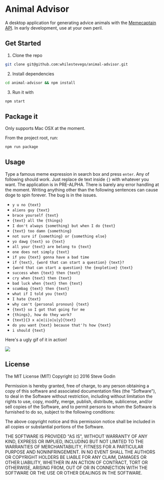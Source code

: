 # Animal Advisor
A desktop application for generating advice animals with the [Memecaptain
API](https://memecaptain.com/). In early development, use at your own peril.

## Get Started

1. Clone the repo

  ```sh
  git clone git@github.com:whilestevego/animal-advisor.git
  ```

2. Install dependencies

  ```sh
  cd animal-advisor && npm install
  ```

3. Run it with

  ```sh
  npm start
  ```

## Package it

Only supports Mac OSX at the moment.

From the project root, run:

```sh
npm run package
```

## Usage

Type a famous meme expression in search box and press `enter`.
Any of following should work. Just replace de text inside `{}` with whatever you want. The application is in PRE-ALPHA. There is barely any error handling at the moment. Writing anything other than the following sentences can cause doge to spin forever. The bug is in the issues.

- `y u no {text}`
- `aliens guy {text}`
- `brace yourself {text}`
- `{text} all the {things}`
- `I don't always {something} but when I do {text}`
- `{text} too damn {something}`
- `not sure if {something} or {something else}`
- `yo dawg {text} so {text}`
- `all your {text} are belong to {text}`
- `one does not simply {text}`
- `if you {text} gonna have a bad time`
- `if {text}, {word that can start a question} {text}?`
- `{word that can start a question} the {expletive} {text}`
- `success when {text} then {text}`
- `cry when {text} then {text}`
- `bad luck when {text} then {text}`
- `scumbag {text} then {text}`
- `what if I told you {text}`
- `I hate {text}`
- `why can't {personal pronoun} {text}`
- `{text} so I got that going for me`
- `{things}, how do they work?`
- `{text}{3 x a|e|i|o|u|y}{text}`
- `do you want {text} because that'?s how {text}`
- `i should {text}`

Here's a ugly gif of it in action!

![](http://i.imgur.com/d17csqY.gif)

## License
The MIT License (MIT)
Copyright (c) 2016 Steve Godin

Permission is hereby granted, free of charge, to any person obtaining a copy of this software and associated documentation files (the "Software"), to deal in the Software without restriction, including without limitation the rights to use, copy, modify, merge, publish, distribute, sublicense, and/or sell copies of the Software, and to permit persons to whom the Software is furnished to do so, subject to the following conditions:

The above copyright notice and this permission notice shall be included in all copies or substantial portions of the Software.

THE SOFTWARE IS PROVIDED "AS IS", WITHOUT WARRANTY OF ANY KIND, EXPRESS OR IMPLIED, INCLUDING BUT NOT LIMITED TO THE WARRANTIES OF MERCHANTABILITY, FITNESS FOR A PARTICULAR PURPOSE AND NONINFRINGEMENT. IN NO EVENT SHALL THE AUTHORS OR COPYRIGHT HOLDERS BE LIABLE FOR ANY CLAIM, DAMAGES OR OTHER LIABILITY, WHETHER IN AN ACTION OF CONTRACT, TORT OR OTHERWISE, ARISING FROM, OUT OF OR IN CONNECTION WITH THE SOFTWARE OR THE USE OR OTHER DEALINGS IN THE SOFTWARE.
